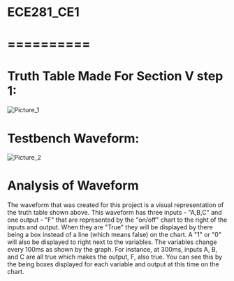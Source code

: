 # ECE281_CE1
# ==========


# Truth Table Made For Section V step 1:

![Picture_1][picture_1]


# Testbench Waveform:

![Picture_2][picture_2]


[picture_1]: https://raw2.github.com/AnthonyEcheverry/ECE281_CE1/master/Truth_table_notebook.png "Truth Table"
[picture_2]: https://raw2.github.com/AnthonyEcheverry/ECE281_CE1/master/CE1_Truthtable.PNG "Testbench Waveform"

# Analysis of Waveform

  The waveform that was created for this project is a visual representation of the truth table shown above.  This waveform has three inputs - "A,B,C" and one output - "F" that are represented by the "on/off" chart to the right of the inputs and output.  When they are "True" they will be displayed by there being a box instead of a line (which means false) on the chart.  A "1" or "0" will also be displayed to right next to the variables.  The variables change every  100ms as shown by the graph. For instance, at 300ms, inputs A, B, and C are all true which makes the output, F, also true.  You can see this by the being boxes displayed for each variable and output at this time on the chart.

